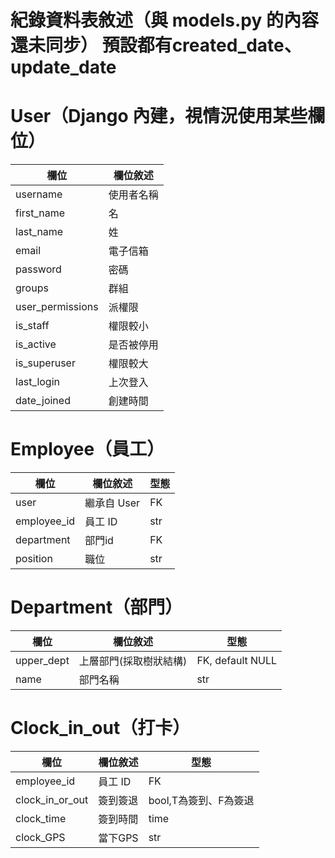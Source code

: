 紀錄資料表敘述（與 models.py 的內容還未同步）
預設都有created_date、update_date
=========

# User（Django 內建，視情況使用某些欄位）
| 欄位         | 欄位敘述        |
|--------------|----------------|
| username     | 使用者名稱      |
| first_name   | 名   |
| last_name    | 姓   |
| email        | 電子信箱 |
| password     | 密碼 |
| groups       | 群組 |
| user_permissions  | 派權限 |
| is_staff     | 權限較小 |
| is_active    | 是否被停用 |
| is_superuser | 權限較大 |
| last_login   | 上次登入 |
| date_joined  | 創建時間 |


# Employee（員工）
| 欄位         | 欄位敘述        | 型態 |
|--------------|----------------| ---------------- |
| user         | 繼承自 User     | FK
| employee_id | 員工 ID | str
| department   | 部門id | FK
| position     | 職位 | str

# Department（部門）
| 欄位         | 欄位敘述        | 型態 |
|--------------|----------------| ---------------- |
| upper_dept |上層部門(採取樹狀結構) | FK, default NULL |
| name   | 部門名稱 |  str |

# Clock_in_out（打卡）
| 欄位         | 欄位敘述        | 型態 |
|--------------|----------------|----------------|
| employee_id  | 員工 ID  | FK |
| clock_in_or_out | 簽到簽退 | bool,T為簽到、F為簽退 |
| clock_time | 簽到時間 | time |
| clock_GPS | 當下GPS |  str | 

